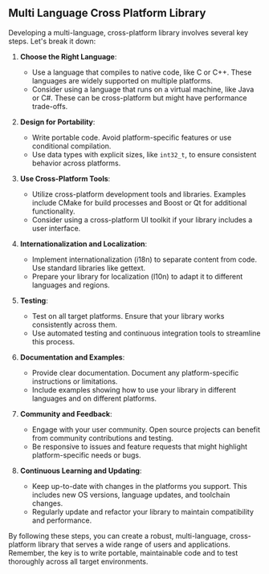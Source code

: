## Multi Language Cross Platform Library

Developing a multi-language, cross-platform library involves several key steps. Let's break it down:

1. **Choose the Right Language**: 
   - Use a language that compiles to native code, like C or C++. These languages are widely supported on multiple platforms.
   - Consider using a language that runs on a virtual machine, like Java or C#. These can be cross-platform but might have performance trade-offs.

2. **Design for Portability**:
   - Write portable code. Avoid platform-specific features or use conditional compilation.
   - Use data types with explicit sizes, like `int32_t`, to ensure consistent behavior across platforms.

3. **Use Cross-Platform Tools**:
   - Utilize cross-platform development tools and libraries. Examples include CMake for build processes and Boost or Qt for additional functionality.
   - Consider using a cross-platform UI toolkit if your library includes a user interface.

4. **Internationalization and Localization**:
   - Implement internationalization (i18n) to separate content from code. Use standard libraries like gettext.
   - Prepare your library for localization (l10n) to adapt it to different languages and regions.

5. **Testing**:
   - Test on all target platforms. Ensure that your library works consistently across them.
   - Use automated testing and continuous integration tools to streamline this process.

6. **Documentation and Examples**:
   - Provide clear documentation. Document any platform-specific instructions or limitations.
   - Include examples showing how to use your library in different languages and on different platforms.

7. **Community and Feedback**:
   - Engage with your user community. Open source projects can benefit from community contributions and testing.
   - Be responsive to issues and feature requests that might highlight platform-specific needs or bugs.

8. **Continuous Learning and Updating**:
   - Keep up-to-date with changes in the platforms you support. This includes new OS versions, language updates, and toolchain changes.
   - Regularly update and refactor your library to maintain compatibility and performance.

By following these steps, you can create a robust, multi-language, cross-platform library that serves a wide range of users and applications. Remember, the key is to write portable, maintainable code and to test thoroughly across all target environments.
